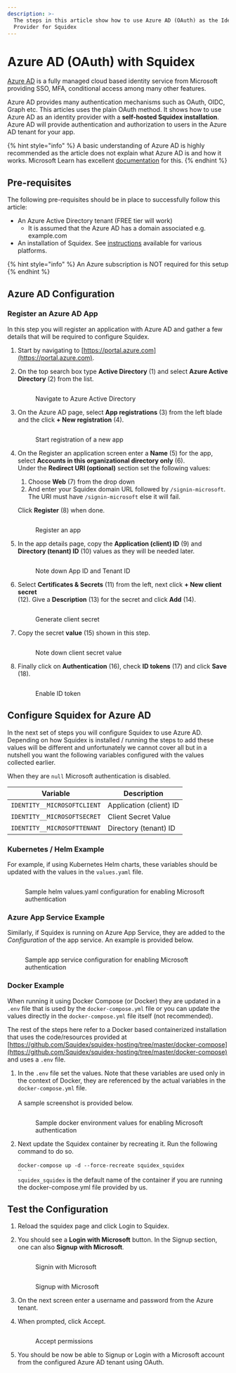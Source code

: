 ```yaml
---
description: >-
  The steps in this article show how to use Azure AD (OAuth) as the Identity
  Provider for Squidex
---
```


# Azure AD (OAuth) with Squidex

[Azure AD](https://azure.microsoft.com/en-us/products/active-directory) is a fully managed cloud based identity service from Microsoft providing SSO, MFA, conditional access among many other features.&#x20;

Azure AD provides many authentication mechanisms such as OAuth, OIDC, Graph etc. This articles uses the plain OAuth method. It shows how to use Azure AD as an identity provider with a **self-hosted Squidex installation**. Azure AD will provide authentication and authorization to users in the Azure AD tenant for your app.

{% hint style="info" %}
A basic understanding of Azure AD is highly recommended as the article does not explain what Azure AD is and how it works. Microsoft Learn has excellent [documentation](https://learn.microsoft.com/en-us/azure/active-directory/) for this.
{% endhint %}

## Pre-requisites

The following pre-requisites should be in place to successfully follow this article:

* An Azure Active Directory tenant (FREE tier will work)
  * It is assumed that the Azure AD has a domain associated e.g. example.com
* An installation of Squidex. See [instructions](../) available for various platforms.

{% hint style="info" %}
An Azure subscription is NOT required for this setup
{% endhint %}

## Azure AD Configuration

### Register an Azure AD App

In this step you will register an application with Azure AD and gather a few details that will be required to configure Squidex.

1. Start by navigating to [https://portal.azure.com](https://portal.azure.com).
2.  On the top search box type **Active Directory** (1) and select **Azure Active Directory** (2) from the list.

    <figure><img src="../../../.gitbook/assets/2023-01-11_01-41.png" alt=""><figcaption><p>Navigate to Azure Active Directory</p></figcaption></figure>
3.  On the Azure AD page, select **App registrations** (3) from the left blade and the click **+ New registration** (4).

    <figure><img src="../../../.gitbook/assets/2023-01-11_01-44.png" alt=""><figcaption><p>Start registration of a new app</p></figcaption></figure>
4.  On the Register an application screen enter a **Name** (5) for the app, select **Accounts in this organizational directory only** (6).\
    Under the **Redirect URI (optional)** section set the following values:

    1. Choose **Web** (7) from the drop down
    2. And enter your Squidex domain URL followed by `/signin-microsoft`.\
       The URI must have `/signin-microsoft` else it will fail.

    Click **Register** (8) when done.

    <figure><img src="../../../.gitbook/assets/2023-01-13_01-26.png" alt=""><figcaption><p>Register an app</p></figcaption></figure>
5.  In the app details page, copy the **Application (client) ID** (9) and **Directory (tenant) ID** (10) values as they will be needed later.

    <figure><img src="../../../.gitbook/assets/2023-01-13_01-35.png" alt=""><figcaption><p>Note down App ID and Tenant ID</p></figcaption></figure>
6.  Select **Certificates & Secrets** (11) from the left, next click **+ New client secret** \
    (12). Give a **Description** (13) for the secret and click **Add** (14).

    <figure><img src="../../../.gitbook/assets/2023-01-13_01-38.png" alt=""><figcaption><p>Generate client secret</p></figcaption></figure>
7.  Copy the secret **value** (15) shown in this step.

    <figure><img src="../../../.gitbook/assets/2023-01-13_01-53.png" alt=""><figcaption><p>Note down client secret value</p></figcaption></figure>
8.  Finally click on **Authentication** (16), check **ID tokens** (17) and click **Save** (18).

    <figure><img src="../../../.gitbook/assets/2023-01-13_02-52.png" alt=""><figcaption><p>Enable ID token</p></figcaption></figure>

## Configure Squidex for Azure AD&#x20;

In the next set of steps you will configure Squidex to use Azure AD. Depending on how Squidex is installed / running the steps to add these values will be different and unfortunately we cannot cover all but in a nutshell you want the following variables configured with the values collected earlier.&#x20;

When they are `null` Microsoft authentication is disabled.

| Variable                    | Description             |
| --------------------------- | ----------------------- |
| `IDENTITY__MICROSOFTCLIENT` | Application (client) ID |
| `IDENTITY__MICROSOFTSECRET` | Client Secret Value     |
| `IDENTITY__MICROSOFTTENANT` | Directory (tenant) ID   |

### Kubernetes / Helm Example

For example, if  using Kubernetes Helm charts, these variables should be updated with the values in the `values.yaml` file.

<figure><img src="../../../.gitbook/assets/2023-01-13_19-03.png" alt=""><figcaption><p>Sample helm values.yaml configuration for enabling Microsoft authentication </p></figcaption></figure>

### Azure App Service Example

Similarly, if Squidex is running on Azure App Service, they are added to the _Configuration_ of the app service. An example is provided below.

<figure><img src="../../../.gitbook/assets/2023-01-13_18-50.png" alt=""><figcaption><p>Sample app service configuration for enabling Microsoft authentication </p></figcaption></figure>

### Docker Example

When running it using Docker Compose (or Docker) they are updated in a `.env` file that is used by the `docker-compose.yml` file or you can update the values directly in the `docker-compose.yml` file itself (not recommended).&#x20;

The rest of the steps here refer to a Docker based containerized installation that uses the code/resources provided at [https://github.com/Squidex/squidex-hosting/tree/master/docker-compose](https://github.com/Squidex/squidex-hosting/tree/master/docker-compose)  and uses a `.env` file.

1.  In the `.env` file set the values. Note that these variables are used only in the context of Docker, they are referenced by the actual variables in the `docker-compose.yml` file.\
    \
    A sample screenshot is provided below.

    <figure><img src="../../../.gitbook/assets/2023-01-13_02-15.png" alt=""><figcaption><p>Sample docker environment values for enabling Microsoft authentication </p></figcaption></figure>
2. Next update the Squidex container by recreating it. Run the following command to do so.\
   \
   `docker-compose up -d --force-recreate squidex_squidex`\
   ``\
   `squidex_squidex` is the default name of the container if you are running the docker-compose.yml file provided by us.&#x20;

## Test the Configuration

1. Reload the squidex page and click Login to Squidex.
2.  You should see a **Login with Microsoft** button. In the Signup section, one can also **Signup with Microsoft**.

    <div>

    <figure><img src="../../../.gitbook/assets/2023-01-13_02-25.png" alt=""><figcaption><p>Signin with Microsoft</p></figcaption></figure>

     

    <figure><img src="../../../.gitbook/assets/2023-01-13_02-38.png" alt=""><figcaption><p>Signup with Microsoft</p></figcaption></figure>

    </div>
3. On the next screen enter a username and password from the Azure tenant.
4.  When prompted, click Accept.

    <figure><img src="../../../.gitbook/assets/2023-01-13_02-33.png" alt=""><figcaption><p>Accept permissions</p></figcaption></figure>
5. You should be now be able to Signup or Login with a Microsoft account from the configured Azure AD tenant using OAuth.
